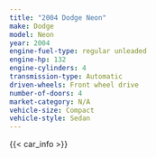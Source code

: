 ```yaml
---
title: "2004 Dodge Neon"
make: Dodge
model: Neon
year: 2004
engine-fuel-type: regular unleaded
engine-hp: 132
engine-cylinders: 4
transmission-type: Automatic
driven-wheels: Front wheel drive
number-of-doors: 4
market-category: N/A
vehicle-size: Compact
vehicle-style: Sedan
---
```


{{< car_info >}}
